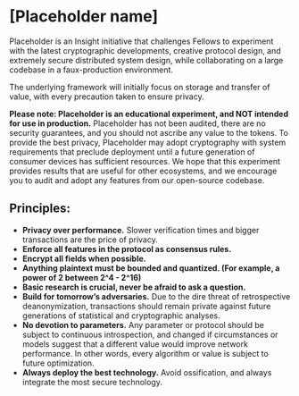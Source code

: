 # [Placeholder name]

Placeholder is an Insight initiative that challenges Fellows to experiment with the latest cryptographic developments, creative protocol design, and extremely secure distributed system design, while collaborating on a large codebase in a faux-production environment. 

The underlying framework will initially focus on storage and transfer of value, with every precaution taken to ensure privacy. 

**Please note: Placeholder is an educational experiment, and NOT intended for use in production.** Placeholder has not been audited, there are no security guarantees, and you should not ascribe any value to the tokens. To provide the best privacy, Placeholder may adopt cryptography with system requirements that preclude deployment until a future generation of consumer devices has sufficient resources. We hope that this experiment provides results that are useful for other ecosystems, and we encourage you to audit and adopt any features from our open-source codebase.

## Principles:

-  **Privacy over performance.** Slower verification times and bigger transactions are the price of privacy. 
-  **Enforce all features in the protocol as consensus rules.**
-  **Encrypt all fields when possible.**
-  **Anything plaintext must be bounded and quantized. (For example, a power of 2 between 2^4 - 2^16)**
-  **Basic research is crucial, never be afraid to ask a question.**
-  **Build for tomorrow’s adversaries.** Due to the dire threat of retrospective deanonymization, transactions should remain private against future generations of statistical and cryptographic analyses.
-  **No devotion to parameters.** Any parameter or protocol should be subject to continuous introspection, and changed if circumstances or models suggest that a different value would improve network performance. In other words, every algorithm or value is subject to future optimization.
-  **Always deploy the best technology.** Avoid ossification, and always integrate the most secure technology. 
